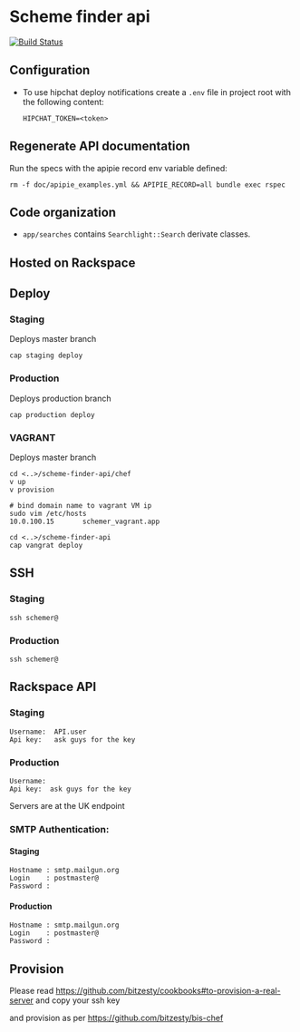 Scheme finder api
======

[![Build Status](https://travis-ci.org/bitzesty/scheme-finder-api.svg?branch=BIS2027)](https://travis-ci.org/bitzesty/scheme-finder-api)

## Configuration

* To use hipchat deploy notifications create a `.env` file in project
  root with the following content:

  ```
  HIPCHAT_TOKEN=<token>
  ```

## Regenerate API documentation

Run the specs with the apipie record env variable defined:

```
rm -f doc/apipie_examples.yml && APIPIE_RECORD=all bundle exec rspec
```

## Code organization

* `app/searches` contains `Searchlight::Search` derivate classes.

## Hosted on Rackspace

## Deploy

### Staging

Deploys master branch

```
cap staging deploy
```

### Production

Deploys production branch

```
cap production deploy
```

### VAGRANT

Deploys master branch

```
cd <..>/scheme-finder-api/chef
v up
v provision

# bind domain name to vagrant VM ip
sudo vim /etc/hosts
10.0.100.15       schemer_vagrant.app

cd <..>/scheme-finder-api
cap vangrat deploy
```

## SSH

### Staging

```
ssh schemer@
```

### Production

```
ssh schemer@
```

## Rackspace API

### Staging

```
Username:  API.user
Api key:   ask guys for the key
```

### Production

```
Username:
Api key:  ask guys for the key
```

Servers are at the UK endpoint

### SMTP Authentication:

#### Staging

```
Hostname : smtp.mailgun.org
Login    : postmaster@
Password :
```

#### Production

```
Hostname : smtp.mailgun.org
Login    : postmaster@
Password :
```

## Provision

Please read
https://github.com/bitzesty/cookbooks#to-provision-a-real-server and
copy your ssh key

and provision as per https://github.com/bitzesty/bis-chef
